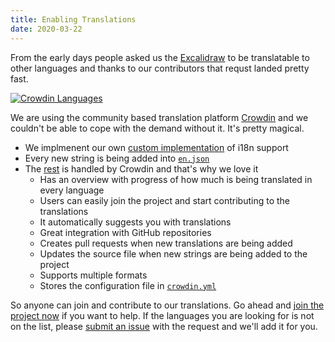 ```yaml
---
title: Enabling Translations
date: 2020-03-22
---
```


From the early days people asked us the [Excalidraw](https://excalidraw.com) to be translatable to other languages and thanks to our contributors that requst landed pretty fast.

<!-- end -->

[![Crowdin Languages](crowdin.png)](https://crowdin.com/project/excalidraw)

We are using the community based translation platform [Crowdin](https://crowdin.com) and we couldn't be able to cope with the demand without it. It's pretty magical.

- We implmenent our own [custom implementation](https://github.com/excalidraw/excalidraw/pull/638/files) of i18n support
- Every new string is being added into [`en.json`](https://github.com/excalidraw/excalidraw/blob/master/src/locales/en.json)
- The [rest](https://github.com/excalidraw/excalidraw/tree/master/src/locales) is handled by Crowdin and that's why we love it
  - Has an overview with progress of how much is being translated in every language
  - Users can easily join the project and start contributing to the translations
  - It automatically suggests you with translations
  - Great integration with GitHub repositories
  - Creates pull requests when new translations are being added
  - Updates the source file when new strings are being added to the project
  - Supports multiple formats
  - Stores the configuration file in [`crowdin.yml`](https://github.com/excalidraw/excalidraw/blob/master/crowdin.yml)

So anyone can join and contribute to our translations. Go ahead and [join the project now](https://crowdin.com/project/excalidraw) if you want to help. If the languages you are looking for is not on the list, please [submit an issue](https://github.com/excalidraw/excalidraw/issues/new) with the request and we'll add it for you.
